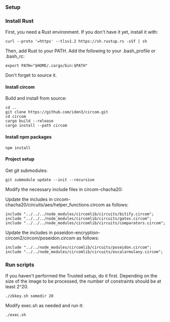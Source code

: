 ### Setup

### Install Rust
First, you need a Rust environment. If you don't have it yet, install it with:

```
curl --proto '=https' --tlsv1.2 https://sh.rustup.rs -sSf | sh
```

Then, add Rust to your PATH. 
Add the following to your .bash_profile or .bash_rc:
```
export PATH="$HOME/.cargo/bin:$PATH"
```
Don't forget to source it.


#### Install circom
Build and install from source:

```
cd ..
git clone https://github.com/iden3/circom.git
cd circom
cargo build --release
cargo install --path circom
```

#### Install npm packages
```
npm install
```

#### Project setup
Get git submodules:

```
git submodule update --init --recursive
```

Modify the necessary include files in circom-chacha20:

Update the includes in circom-chacha20/circuits/aes/helper_functions.circom as follows:
```
include "../../../node_modules/circomlib/circuits/bitify.circom";
include "../../../node_modules/circomlib/circuits/gates.circom";
include "../../../node_modules/circomlib/circuits/comparators.circom";
```

Update the includes in poseidon-encryption-circom2/circom/poseidon.circom as follows:
```
include "../../node_modules/circomlib/circuits/poseidon.circom";
include "../../node_modules/circomlib/circuits/escalarmulany.circom";
```

### Run scripts

If you haven't performed the Trusted setup, do it first. 
Depending on the size of the image to be processed, the number of constraints should be at least 2^20.
```
./zkkey.sh somedir 20
```

Modify exec.sh as needed and run it:
```
./exec.sh
```
